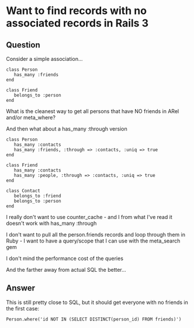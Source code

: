 
# Want to find records with no associated records in Rails 3

## Question
        
Consider a simple association...

    class Person
       has_many :friends
    end
    
    class Friend
       belongs_to :person
    end
    

What is the cleanest way to get all persons that have NO friends in ARel and/or meta_where?

And then what about a has_many :through version

    class Person
       has_many :contacts
       has_many :friends, :through => :contacts, :uniq => true
    end
    
    class Friend
       has_many :contacts
       has_many :people, :through => :contacts, :uniq => true
    end
    
    class Contact
       belongs_to :friend
       belongs_to :person
    end
    

I really don't want to use counter\_cache - and I from what I've read it doesn't work with has\_many :through

I don't want to pull all the person.friends records and loop through them in Ruby - I want to have a query/scope that I can use with the meta_search gem

I don't mind the performance cost of the queries

And the farther away from actual SQL the better...

## Answer
        
This is still pretty close to SQL, but it should get everyone with no friends in the first case:

    Person.where('id NOT IN (SELECT DISTINCT(person_id) FROM friends)')
